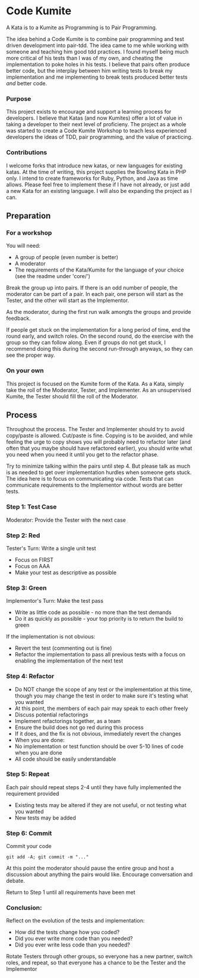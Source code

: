 Code Kumite
=================

A Kata is to a Kumite as Programming is to Pair Programming.

The idea behind a Code Kumite is to combine pair programming and test driven development into
pair-tdd.  The idea came to me while working with someone and teaching him good tdd practices.  I
found myself being much more critical of his tests than I was of my own, and cheating the
implementation to poke holes in his tests.  I believe that pairs often produce better code, but the
interplay between him writing tests to break my implementation and me implementing to break tests
produced better tests *and* better code.

### Purpose 
This project exists to encourage and support a learning process for developers.  I believe that
Katas (and now Kumites) offer a lot of value in taking a developer to their next level of
proficieny.  The project as a whole was started to create a Code Kumite Workshop to teach less
experienced developers the ideas of TDD, pair programming, and the value of practicing.

### Contributions
I welcome forks that introduce new katas, or new languages for existing katas.  At the time of
writing, this project supplies the Bowling Kata in PHP only.  I intend to create frameworks for
Ruby, Python, and Java as time allows.  Please feel free to implement these if I have not already,
or just add a new Kata for an existing language.  I will also be expanding the project as I can.

Preparation
-----------

### For a workshop

You will need:

* A group of people (even number is better)
* A moderator
* The requirements of the Kata/Kumite for the language of your choice (see the readme under
  'core/<lang>')

Break the group up into pairs.  If there is an odd number of people, the moderator can be part of a pair.
In each pair, one person will start as the Tester, and the other will start as the Implementor.

As the moderator, during the first run walk amongts the groups and provide feedback.

If people get stuck on the implementation for a long period of time, end the round early, and switch
roles. On the second round, do the exercise with the group so they can follow along.  Even if groups
do not get stuck, I recommend doing this during the second run-through anyways, so they can see the
proper way.

### On your own

This project is focused on the Kumite form of the Kata.  As a Kata, simply take the roll of the
Moderator, Tester, and Implementer.  As an unsupervised Kumite, the Tester should fill the roll of
the Moderator.

Process
-------
Throughout the process.  The Tester and Implementer should try to avoid copy/paste is allowed.  Cut/paste
is fine.  Copying is to be avoided, and while feeling the urge to copy shows you will probably need
to refactor later (and often that you maybe should have refactored earlier), you should write what you
need when you need it until you get to the refactor phase.

Try to minimize talking within the pairs until step 4.  But please talk as much is as needed to get
over implementation hurdles when someone gets stuck.  The idea here is to focus on communicating via
code.  Tests that can communicate requirements to the Implementor without words are better tests.

### Step 1: Test Case
Moderator: Provide the Tester with the next case

### Step 2: Red
Tester's Turn: Write a single unit test

* Focus on FIRST
* Focus on AAA
* Make your test as descriptive as possible

### Step 3: Green
Implementor's Turn: Make the test pass

* Write as little code as possible - no more than the test demands
* Do it as quickly as possible - your top priority is to return the build to green

If the implementation is not obvious:

* Revert the test (commenting out is fine)
* Refactor the implementation to pass all previous tests with a focus on enabling the
  implementation of the next test

### Step 4: Refactor

* Do NOT change the scope of any test or the implementation at this time, though you may change
  the test in order to make sure it's testing what you wanted
* At this point, the members of each pair may speak to each other freely
* Discuss potential refactorings
* Implement refactorings together, as a team
* Ensure the build does not go red during this process
 * If it does, and the fix is not obvious, immediately revert the changes
* When you are done:
 * No implementation or test function should be over 5-10 lines of code when you are done
 * All code should be easily understandable

### Step 5: Repeat
Each pair should repeat steps 2-4 until they have fully implemented the requirement provided

* Existing tests may be altered if they are not useful, or not testing what you wanted
* New tests may be added

### Step 6: Commit
Commit your code

    git add -A; git commit -m "..."

At this point the moderator should pause the entire group and host a discussion about anything
the pairs would like.  Encourage conversation and debate.

Return to Step 1 until all requirements have been met

### Conclusion:
Reflect on the evolution of the tests and implementation:

* How did the tests change how you coded?
* Did you ever write more code than you needed?
* Did you ever write less code than you needed?

Rotate Testers through other groups, so everyone has a new partner, switch roles, and repeat, so
that everyone has a chance to be the Tester and the Implementor


